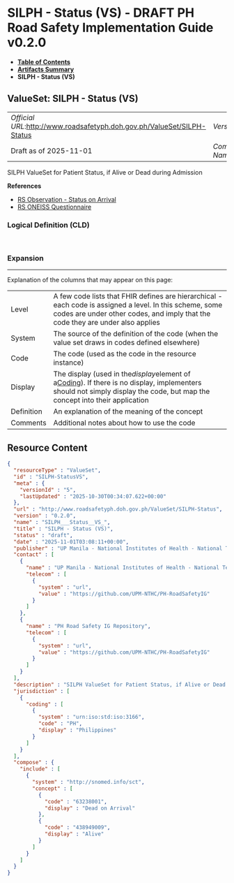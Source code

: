 # SILPH - Status (VS) - DRAFT PH Road Safety Implementation Guide v0.2.0

* [**Table of Contents**](toc.md)
* [**Artifacts Summary**](artifacts.md)
* **SILPH - Status (VS)**

## ValueSet: SILPH - Status (VS) 

| | |
| :--- | :--- |
| *Official URL*:http://www.roadsafetyph.doh.gov.ph/ValueSet/SILPH-Status | *Version*:0.2.0 |
| Draft as of 2025-11-01 | *Computable Name*:SILPH___Status__VS_ |

 
SILPH ValueSet for Patient Status, if Alive or Dead during Admission 

 **References** 

* [RS Observation - Status on Arrival](StructureDefinition-rs-observation-status-on-arrival.md)
* [RS ONEISS Questionnaire](Questionnaire-RSOneissQuestionnaire.md)

### Logical Definition (CLD)

 

### Expansion

-------

 Explanation of the columns that may appear on this page: 

| | |
| :--- | :--- |
| Level | A few code lists that FHIR defines are hierarchical - each code is assigned a level. In this scheme, some codes are under other codes, and imply that the code they are under also applies |
| System | The source of the definition of the code (when the value set draws in codes defined elsewhere) |
| Code | The code (used as the code in the resource instance) |
| Display | The display (used in the*display*element of a[Coding](http://hl7.org/fhir/R4/datatypes.html#Coding)). If there is no display, implementers should not simply display the code, but map the concept into their application |
| Definition | An explanation of the meaning of the concept |
| Comments | Additional notes about how to use the code |



## Resource Content

```json
{
  "resourceType" : "ValueSet",
  "id" : "SILPH-StatusVS",
  "meta" : {
    "versionId" : "5",
    "lastUpdated" : "2025-10-30T00:34:07.622+00:00"
  },
  "url" : "http://www.roadsafetyph.doh.gov.ph/ValueSet/SILPH-Status",
  "version" : "0.2.0",
  "name" : "SILPH___Status__VS_",
  "title" : "SILPH - Status (VS)",
  "status" : "draft",
  "date" : "2025-11-01T03:08:11+00:00",
  "publisher" : "UP Manila - National Institutes of Health - National Telehealth Center",
  "contact" : [
    {
      "name" : "UP Manila - National Institutes of Health - National Telehealth Center",
      "telecom" : [
        {
          "system" : "url",
          "value" : "https://github.com/UPM-NTHC/PH-RoadSafetyIG"
        }
      ]
    },
    {
      "name" : "PH Road Safety IG Repository",
      "telecom" : [
        {
          "system" : "url",
          "value" : "https://github.com/UPM-NTHC/PH-RoadSafetyIG"
        }
      ]
    }
  ],
  "description" : "SILPH ValueSet for Patient Status, if Alive or Dead during Admission",
  "jurisdiction" : [
    {
      "coding" : [
        {
          "system" : "urn:iso:std:iso:3166",
          "code" : "PH",
          "display" : "Philippines"
        }
      ]
    }
  ],
  "compose" : {
    "include" : [
      {
        "system" : "http://snomed.info/sct",
        "concept" : [
          {
            "code" : "63238001",
            "display" : "Dead on Arrival"
          },
          {
            "code" : "438949009",
            "display" : "Alive"
          }
        ]
      }
    ]
  }
}

```
